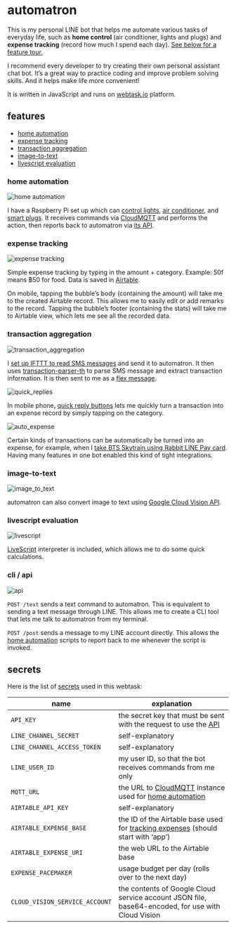 # automatron

This is my personal LINE bot that helps me automate various tasks of everyday life, such as
**home control** (air conditioner, lights and plugs) and **expense tracking** (record how much I spend each day).
[See below for a feature tour.](#features)

I recommend every developer to try creating their own personal assistant chat bot.
It’s a great way to practice coding and improve problem solving skills.
And it helps make life more convenient!

It is written in JavaScript and runs on [webtask.io](https://webtask.io/) platform.

## features

- [home automation](#home-automation)
- [expense tracking](#expense-tracking)
- [transaction aggregation](#transaction-aggregation)
- [image-to-text](#image-to-text)
- [livescript evaluation](#livescript-evaluation)

### home automation

![home automation](./images/home_automation.png)

I have a Raspberry Pi set up which can [control lights](https://github.com/dtinth/hue.sh), [air conditioner](https://medium.com/@dtinth/remotely-turning-on-my-air-conditioner-through-google-assistant-1a1441471e9d), and [smart plugs](https://ifttt.com/services/kasa). It receives commands via [CloudMQTT](https://www.cloudmqtt.com/) and performs the action, then reports back to automatron via [its API](#cli-api).

### expense tracking

![expense tracking](./images/expense_tracking.png)

Simple expense tracking by typing in the amount + category. Example: 50f means ฿50 for food. Data is saved in [Airtable](https://airtable.com/).

On mobile, tapping the bubble’s body (containing the amount) will take me to the created Airtable record. This allows me to easily edit or add remarks to the record. Tapping the bubble’s footer (containing the stats) will take me to Airtable view, which lets me see all the recorded data.

### transaction aggregation

![transaction_aggregation](./images/transaction_aggregation.png)

I [set up IFTTT to read SMS messages](https://ifttt.com/services/android_messages) and send it to automatron. It then uses [transaction-parser-th](https://github.com/dtinth/transaction-parser-th) to parse SMS message and extract transaction information. It is then sent to me as a [flex message](https://developers.line.me/en/docs/messaging-api/using-flex-messages/).

![quick_replies](./images/quick_replies.png)

In mobile phone, [quick reply buttons](https://developers.line.me/en/docs/messaging-api/using-quick-reply/) lets me quickly turn a transaction into an expense record by simply tapping on the category.

![auto_expense](./images/auto_expense.png)

Certain kinds of transactions can be automatically be turned into an expense, for example, when I [take BTS Skytrain using Rabbit LINE Pay card](https://brandinside.asia/rabbit-line-pay-bts/). Having many features in one bot enabled this kind of tight integrations.

### image-to-text

![image_to_text](./images/image_to_text.png)

automatron can also convert image to text using [Google Cloud Vision API](https://cloud.google.com/vision/).

### livescript evaluation

![livescript](./images/livescript.png)

[LiveScript](https://livescript.net/) interpreter is included, which allows me to do some quick calculations.

### cli / api

![api](./images/api.png)

`POST /text` sends a text command to automatron. This is equivalent to sending a text message through LINE. This allows me to create a CLI tool that lets me talk to automatron from my terminal.

`POST /post` sends a message to my LINE account directly. This allows the [home automation](#home-automation) scripts to report back to me whenever the script is invoked.

## secrets

Here is the list of [secrets](https://webtask.io/docs/editor/secrets) used in this webtask:

| name | explanation |
| ---- | ----------- |
| `API_KEY` | the secret key that must be sent with the request to use the [API](#cli-api) |
| `LINE_CHANNEL_SECRET` | self-explanatory |
| `LINE_CHANNEL_ACCESS_TOKEN` | self-explanatory |
| `LINE_USER_ID` | my user ID, so that the bot receives commands from me only |
| `MQTT_URL` | the URL to [CloudMQTT](https://www.cloudmqtt.com/) instance used for [home automation](#home-automation) |
| `AIRTABLE_API_KEY` | self-explanatory |
| `AIRTABLE_EXPENSE_BASE` | the ID of the Airtable base used for [tracking expenses](#expense-tracking) (should start with ‘app’) |
| `AIRTABLE_EXPENSE_URI` | the web URL to the Airtable base |
| `EXPENSE_PACEMAKER` | usage budget per day (rolls over to the next day) |
| `CLOUD_VISION_SERVICE_ACCOUNT` | the contents of Google Cloud service account JSON file, base64-encoded, for use with Cloud Vision |
